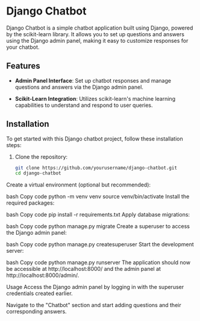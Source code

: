 # Django Chatbot

Django Chatbot is a simple chatbot application built using Django, powered by the scikit-learn library. It allows you to set up questions and answers using the Django admin panel, making it easy to customize responses for your chatbot.

## Features

- **Admin Panel Interface**: Set up chatbot responses and manage questions and answers via the Django admin panel.

- **Scikit-Learn Integration**: Utilizes scikit-learn's machine learning capabilities to understand and respond to user queries.

## Installation

To get started with this Django chatbot project, follow these installation steps:

1. Clone the repository:

   ```bash
   git clone https://github.com/yourusername/django-chatbot.git
   cd django-chatbot
Create a virtual environment (optional but recommended):

bash
Copy code
python -m venv venv
source venv/bin/activate
Install the required packages:

bash
Copy code
pip install -r requirements.txt
Apply database migrations:

bash
Copy code
python manage.py migrate
Create a superuser to access the Django admin panel:

bash
Copy code
python manage.py createsuperuser
Start the development server:

bash
Copy code
python manage.py runserver
The application should now be accessible at http://localhost:8000/ and the admin panel at http://localhost:8000/admin/.

Usage
Access the Django admin panel by logging in with the superuser credentials created earlier.

Navigate to the "Chatbot" section and start adding questions and their corresponding answers.
